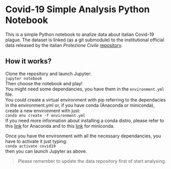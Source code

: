 # Covid-19 Simple Analysis Python Notebook

This is a simple Python notebook to analize data about italian Covid-19 plague. The dataset is linked (as a git submodule) to the institutional official data released by the italian *Protezione Civile* [repository](https://github.com/pcm-dpc/COVID-19.git).

## How it works?

Clone the repository and launch Jupyter:  
`jupyter notebook`  
Then choose the notebook and play!  
You might need some dependancies, you have them in the `environment.yml` file.  
You could create a virtual environment with pip referring to the dependacies in the environment.yml or, if you have conda (Anaconda or miniconda), create a new environment with just:  
`conda env create -f environment.yml`  
If you need more information about installing a conda distro, please refer to this [link](https://www.anaconda.com/distribution/) for Anaconda and to this [link](https://docs.conda.io/en/latest/miniconda.html) for miniconda.  

Once you have the environment with all the necessary dependancies, you have to activate it just typing:  
`conda activate covid19`  
then you can launch Jupyter as above.

> Please remember to update the data repository first of start analysing.
